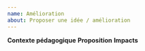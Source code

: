 ```yaml
---
name: Amélioration
about: Proposer une idée / amélioration
---
```


**Contexte pédagogique**
**Proposition**
**Impacts**
